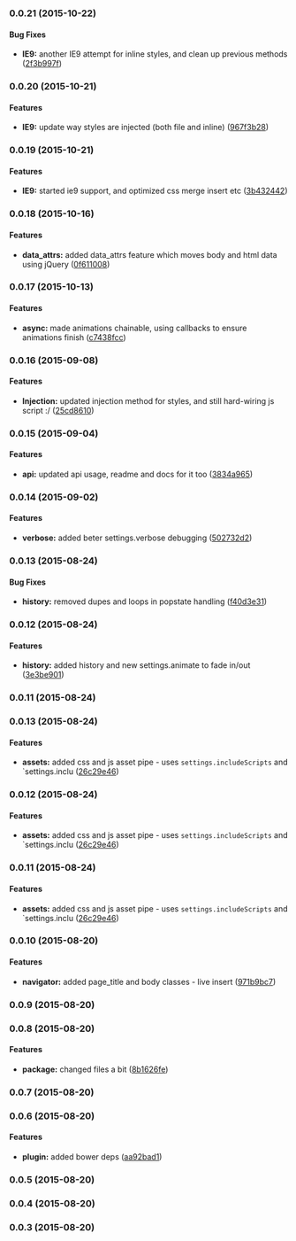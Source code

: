 ### 0.0.21 (2015-10-22)


#### Bug Fixes

* **IE9:** another IE9 attempt for inline styles, and clean up previous methods ([2f3b997f](https://github.com/electblake/jquery-async-navigator/commit/2f3b997f4425c2263b8c95827bc5a65388f629cf))


### 0.0.20 (2015-10-21)


#### Features

* **IE9:** update way styles are injected (both file and inline) ([967f3b28](https://github.com/electblake/jquery-async-navigator/commit/967f3b28d6e9cc936986ffd768b8247d1231db46))


### 0.0.19 (2015-10-21)


#### Features

* **IE9:** started ie9 support, and optimized css merge insert etc ([3b432442](https://github.com/electblake/jquery-async-navigator/commit/3b4324423c852bef8e9ddf8718882df5fe996887))


### 0.0.18 (2015-10-16)


#### Features

* **data_attrs:** added data_attrs feature which moves body and html data using jQuery ([0f611008](https://github.com/electblake/jquery-async-navigator/commit/0f61100861ecfc5fa95c18bd621e79d78cde3fb0))


### 0.0.17 (2015-10-13)


#### Features

* **async:** made animations chainable, using callbacks to ensure animations finish ([c7438fcc](https://github.com/electblake/jquery-async-navigator/commit/c7438fcc5de7d3feae74186a894b403b46d0ce36))


### 0.0.16 (2015-09-08)


#### Features

* **Injection:** updated injection method for styles, and still hard-wiring js script :/ ([25cd8610](https://github.com/electblake/jquery-async-navigator/commit/25cd86102711a3b80320c9f9a8ced7b4535885c4))


### 0.0.15 (2015-09-04)


#### Features

* **api:** updated api usage, readme and docs for it too ([3834a965](https://github.com/electblake/jquery-async-navigator/commit/3834a96553a38c5429fe65cc344d49eb65463306))


### 0.0.14 (2015-09-02)


#### Features

* **verbose:** added beter settings.verbose debugging ([502732d2](https://github.com/electblake/jquery-async-navigator/commit/502732d2de0e2ac0e07d7fd1d17bc0652d3a02e0))


### 0.0.13 (2015-08-24)


#### Bug Fixes

* **history:** removed dupes and loops in popstate handling ([f40d3e31](https://github.com/electblake/jquery-async-navigator/commit/f40d3e3105a8eff446d133dda5272528c82565da))


### 0.0.12 (2015-08-24)


#### Features

* **history:** added history and new settings.animate to fade in/out ([3e3be901](https://github.com/electblake/jquery-async-navigator/commit/3e3be9017f7f81e22e4e8413b000b5399aaff402))


### 0.0.11 (2015-08-24)


### 0.0.13 (2015-08-24)


#### Features

* **assets:** added css and js asset pipe - uses `settings.includeScripts` and `settings.inclu ([26c29e46](https://github.com/electblake/jquery-async-navigator/commit/26c29e46c37635c0f5f882d2d39ff888e4256c0c))


### 0.0.12 (2015-08-24)


#### Features

* **assets:** added css and js asset pipe - uses `settings.includeScripts` and `settings.inclu ([26c29e46](https://github.com/electblake/jquery-async-navigator/commit/26c29e46c37635c0f5f882d2d39ff888e4256c0c))


### 0.0.11 (2015-08-24)


#### Features

* **assets:** added css and js asset pipe - uses `settings.includeScripts` and `settings.inclu ([26c29e46](https://github.com/electblake/jquery-async-navigator/commit/26c29e46c37635c0f5f882d2d39ff888e4256c0c))


### 0.0.10 (2015-08-20)


#### Features

* **navigator:** added page_title and body classes - live insert ([971b9bc7](https://github.com/electblake/jquery-async-navigator/commit/971b9bc76d2dd2ef16b562c0654e8326e0e4793d))


### 0.0.9 (2015-08-20)


### 0.0.8 (2015-08-20)


#### Features

* **package:** changed files a bit ([8b1626fe](https://github.com/electblake/jquery-async-navigator/commit/8b1626fe5ce411fc7791ed9864d876e99a21e213))


### 0.0.7 (2015-08-20)


### 0.0.6 (2015-08-20)


#### Features

* **plugin:** added bower deps ([aa92bad1](https://github.com/electblake/jquery-async-navigator/commit/aa92bad11eb5fe6ed58db9ac840830493e4f46c9))


### 0.0.5 (2015-08-20)


### 0.0.4 (2015-08-20)


### 0.0.3 (2015-08-20)

